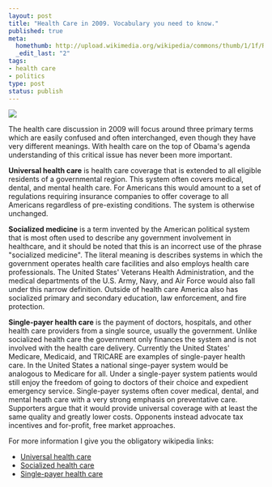 ```yaml
---
layout: post
title: "Health Care in 2009. Vocabulary you need to know."
published: true
meta:
  homethumb: http://upload.wikimedia.org/wikipedia/commons/thumb/1/1f/Royal_Aberdeen_Children%27s_Hospital.jpg/300px-Royal_Aberdeen_Children%27s_Hospital.jpg
  _edit_last: "2"
tags:
- health care
- politics
type: post
status: publish
---
```

![](http://picayune.uclick.com/comics/tmbot/2008/tmbot080823.gif)

The health care discussion in 2009 will focus around three primary terms which are easily confused and often interchanged, even though they have very different meanings. With health care on the top of Obama's agenda understanding of this critical issue has never been more important.

**Universal health care** is health care coverage that is extended to all eligible residents of a governmental region. This system often covers medical, dental, and mental health care. For Americans this would amount to a set of regulations requiring insurance companies to offer coverage to all Americans regardless of pre-existing conditions. The system is otherwise unchanged.

**Socialized medicine** is a term invented by the American political system that is most often used to describe any government involvement in healthcare, and it should be noted that this is an incorrect use of the phrase "socialized medicine". The literal meaning is describes systems in which the government operates health care facilities and also employs health care professionals. The United States' Veterans Health Administration, and the medical departments of the U.S. Army, Navy, and Air Force would also fall under this narrow definition. Outside of health care America also has socialized primary and secondary education, law enforcement, and fire protection.

**Single-payer health care** is the payment of doctors, hospitals, and other health care providers from a single source, usually the government. Unlike socialized health care the government only finances the system and is not involved with the health care delivery. Currently the United States' Medicare, Medicaid, and TRICARE are examples of single-payer health care. In the United States a national singe-payer system would be analogous to Medicare for all. Under a single-payer system patients would still enjoy the freedom of going to doctors of their choice and expedient emergency service. Single-payer systems often cover medical, dental, and mental heath care with a very strong emphasis on preventative care. Supporters argue that it would provide universal coverage with at least the same quality and greatly lower costs. Opponents instead advocate tax incentives and for-profit, free market approaches.

For more information I give you the obligatory wikipedia links:

  * [Universal health care](http://en.wikipedia.org/wiki/Universal_health_care)
  * [Socialized health care](http://en.wikipedia.org/wiki/Socialized_medicine)
  * [Single-payer health care](http://en.wikipedia.org/wiki/Single-payer_health_care)
